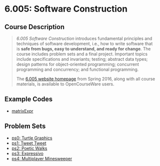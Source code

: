 # 6.005: Software Construction

## Course Description

> *6.005 Software Construction* introduces fundamental principles and techniques of software development, i.e., how to write software that is **safe from bugs, easy to understand, and ready for change**. The course includes problem sets and a final project. Important topics include specifications and invariants; testing; abstract data types; design patterns for object-oriented programming; concurrent programming and concurrency; and functional programming.
>
> The [6.005 website homepage](https://ocw.mit.edu/ans7870/6/6.005/s16/) from Spring 2016, along with all course materials, is available to OpenCourseWare users.

## Example Codes

- [matrixExpr](https://ocw.mit.edu/ans7870/6/6.005/s16/classes/16-recursive-data-types/matexpr/)

## Problem Sets

- [ps0: Turtle Graphics](https://ocw.mit.edu/ans7870/6/6.005/s16/psets/ps0/)
- [ps1: Tweet Tweet](https://ocw.mit.edu/ans7870/6/6.005/s16/psets/ps1/)
- [ps2: Poetic Walks](https://ocw.mit.edu/ans7870/6/6.005/s16/psets/ps2/)
- [ps3: Expressivo](https://ocw.mit.edu/ans7870/6/6.005/s16/psets/ps3/)
- [ps4: Multiplayer Minesweeper](https://ocw.mit.edu/ans7870/6/6.005/s16/psets/ps4/)
